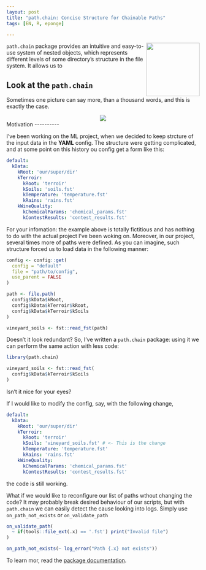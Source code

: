 ```yaml
---
layout: post
title: "path.chain: Concise Structure for Chainable Paths"
tags: [EN, R, eponge]

---
```

<a href="https://krzjoa.github.io/path.chain"><img src='https://raw.githubusercontent.com/krzjoa/path.chain/master/man/figures/logo.png' align="right" height="139" style="height:139px;" /></a>
`path.chain` package provides an intuitive and easy-to-use system of
nested objects, which represents different levels of some directory’s
structure in the file system. It allows us to

Look at the `path.chain`
------------------------

Sometimes one picture can say more, than a thousand words, and this is
exactly the case.

<center>
<img src='https://raw.githubusercontent.com/krzjoa/path.chain/master/man/figures/path_chain.gif'/>
</center>
Motivation
----------

I’ve been working on the ML project, when we decided to keep strcture of
the input data in the **YAML** config. The structure were getting
complicated, and at some point on this history ou config get a form like
this:

``` yaml
default:
  kData:
    kRoot: 'our/super/dir'
    kTerroir:
      kRoot: 'terroir'
      kSoils: 'soils.fst'
      kTemperature: 'temperature.fst'
      kRains: 'rains.fst'
    kWineQuality:
      kChemicalParams: 'chemical_params.fst'
      kContestResults: 'contest_results.fst'
```

For your infomation: the example above is totally fictitious and has
nothing to do with the actual project I’ve been woking on. Moreover, in
our project, several times more of paths were defined. As you can
imagine, such structure forced us to load data in the following manner:

``` r
config <- config::get(
  config = "default"
  file = "path/to/config",
  use_parent = FALSE  
)

path <- file.path(
  config$kData$kRoot,
  config$kData$kTerroir$kRoot,
  config$kData$kTerroir$kSoils
)

vineyard_soils <- fst::read_fst(path)
```

Doesn’t it look redundant? So, I’ve written a `path.chain` package:
using it we can perform the same action with less code:

``` r
library(path.chain)

vineyard_soils <- fst::read_fst(
  config$kData$kTerroir$kSoils
)
```

Isn’t it nice for your eyes?

If I would like to modify the config, say, with the following change,

``` yaml
default:
  kData:
    kRoot: 'our/super/dir'
    kTerroir:
      kRoot: 'terroir'
      kSoils: 'vineyard_soils.fst' # <- This is the change
      kTemperature: 'temperature.fst'
      kRains: 'rains.fst'
    kWineQuality:
      kChemicalParams: 'chemical_params.fst'
      kContestResults: 'contest_results.fst'
```

the code is still working.

What if we would like to reconfigure our list of paths wthout changing
the code? It may probably break desired behaviour of our scripts, but
with `path.chain` we can easily detect the cause looking into logs.
Simply use `on_path_not_exists` or `on_validate_path`

``` r
on_validate_path(
  ~ if(tools::file_ext(.x) == '.fst') print("Invalid file")
)

on_path_not_exists(~ log_error("Path {.x} not exists"))
```

To learn mor, read the [package
documentation](https://krzjoa.github.io/path.chain/index.html).
